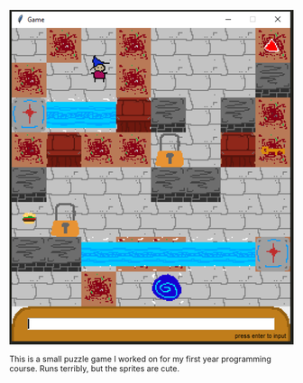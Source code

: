 ![Preview screenshot](Preview.PNG?raw=true)

This is a small puzzle game I worked on for my first year programming course. Runs terribly, but the sprites are cute.
